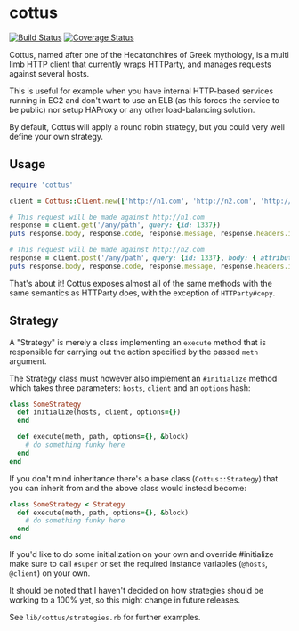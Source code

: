 # cottus

[![Build Status](https://travis-ci.org/mthssdrbrg/cottus.png?branch=master)](https://travis-ci.org/mthssdrbrg/cottus)
[![Coverage Status](https://coveralls.io/repos/mthssdrbrg/cottus/badge.png?branch=master)](https://coveralls.io/r/mthssdrbrg/cottus?branch=master)

Cottus, named after one of the Hecatonchires of Greek mythology, is a multi limb
HTTP client that currently wraps HTTParty, and manages requests against several
hosts.

This is useful for example when you have internal HTTP-based services running in
EC2 and don't want to use an ELB (as this forces the service to be public) nor
setup HAProxy or any other load-balancing solution.

By default, Cottus will apply a round robin strategy, but you could very well
define your own strategy.

## Usage

```ruby
require 'cottus'

client = Cottus::Client.new(['http://n1.com', 'http://n2.com', 'http://n3.com'])

# This request will be made against http://n1.com
response = client.get('/any/path', query: {id: 1337})
puts response.body, response.code, response.message, response.headers.inspect

# This request will be made against http://n2.com
response = client.post('/any/path', query: {id: 1337}, body: { attribute: 'cool'})
puts response.body, response.code, response.message, response.headers.inspect
```

That's about it! Cottus exposes almost all of the same methods with the same semantics as
HTTParty does, with the exception of ```HTTParty#copy```.

## Strategy

A "Strategy" is merely a class implementing an ```execute``` method that is
responsible for carrying out the action specified by the passed ```meth```
argument.

The Strategy class must however also implement an ```#initialize``` method which
takes three parameters: ```hosts```, ```client``` and an ```options``` hash:

```ruby
class SomeStrategy
  def initialize(hosts, client, options={})
  end

  def execute(meth, path, options={}, &block)
    # do something funky here
  end
end
```

If you don't mind inheritance there's a base class (```Cottus::Strategy```) that
you can inherit from and the above class would instead become:

```ruby
class SomeStrategy < Strategy
  def execute(meth, path, options={}, &block)
    # do something funky here
  end
end
```

If you'd like to do some initialization on your own and override #initialize
make sure to call ```#super``` or set the required instance variables
(```@hosts```, ```@client```) on your own.

It should be noted that I haven't decided on how strategies should be working to
a 100% yet, so this might change in future releases.

See ```lib/cottus/strategies.rb``` for further examples.
